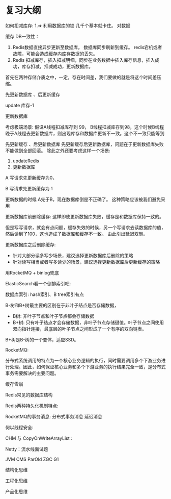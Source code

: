 # 复习大纲

如何扣减库存: 1.=> 利用数据库的锁   几千个基本就卡住。 对数据

缓存 DB一致性： 

1. Redis数据直接异步更新至数据库。 数据库同步刷新到缓存。 redis宕机或者故障，可能会造成缓存内库存数据的丢失。
2. Redis 扣减库存，插入扣减明细，同步在业务数据中插入库存信息，插入成功，库存扣减，扣减成功，更新数据库。

首先在两种存储介质之中，一定，存在时间差，我们要做的就是将这个时间差压缩。

先更新数据库 、后更新缓存

update 库存-1

更新数据库

考虑极端场景:  假设A线程扣减库存到 99， B线程扣减库存到98，这个时候B线程晚于A线程去更新数据库，则出现库存和数据库更新不一致。这个不一致只能等到

先更新缓存 、后更新数据库   先更新缓存后更新数据库，问题在于更新数据库失败不能做到全部回滚。 除此之外还要考虑这样一个场景:

1. updateRedis
2. 更新数据库

A  写请求先更新缓存为0，

B 写请求先更新缓存为 1

更新数据的时候 A先于B，现在数据库倒是不正确了。 这种策略应该被我们避免采用

更新数据库前删除缓存:  这样即使更新数据库失败，缓存是和数据库保持一致的。

但是写写请求，就会有点问题，缓存失效的时候，另一个写请求去读数据库的值，然后读到了100，这也造成了数据库和缓存不一致。 由此引出延迟双删。

更新数据库之后删除缓存: 

- 针对大部分读多写少场景，建议选择更新数据库后删除的策略
- 针对读写相当或者写多读少的场景，建议选择更新数据库后更新缓存的策略

用RocketMQ + binlog兜底

ElasticSearch看一个倒排索引吧: 

数据库索引: hash索引、B tree索引有点

B-树和B+树最主要的区别在于非叶子结点是否存储数据，

- B树: 非叶子节点和叶子节点都会存储数据
- B+树: 只有叶子结点才会存储数据，非叶子节点存储键值。叶子节点之间使用双向指针连接，最底层的叶子节点之间形成了一个有序的双向链表。

B+树是B-树的一个变体，适应SSD。

RocketMQ: 

分布式系统调用的特点为一个核心业务逻辑的执行，同时需要调用多个下游业务进行处理。因此，如何保证核心业务和多个下游业务的执行结果完全一致，是分布式事务需要解决的主要问题。

缓存雪崩







Redis常见的数据库结构

Redis两种持久化机制特点:

RocketMQ的事务消息:  分布式事务消息 延迟消息

何以线程安全:

CHM 与 CopyOnWriteArrayList：

Netty：流水线面试题

JVM  CMS  ParOld ZGC G1







结构化思维

工程化思维

产品化思维







